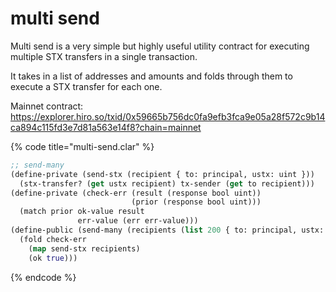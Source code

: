 # multi send

Multi send is a very simple but highly useful utility contract for executing multiple STX transfers in a single transaction.

It takes in a list of addresses and amounts and folds through them to execute a STX transfer for each one.

Mainnet contract: https://explorer.hiro.so/txid/0x59665b756dc0fa9efb3fca9e05a28f572c9b14ca894c115fd3e7d81a563e14f8?chain=mainnet

{% code title="multi-send.clar" %}
```clojure
;; send-many
(define-private (send-stx (recipient { to: principal, ustx: uint }))
  (stx-transfer? (get ustx recipient) tx-sender (get to recipient)))
(define-private (check-err (result (response bool uint))
                           (prior (response bool uint)))
  (match prior ok-value result
               err-value (err err-value)))
(define-public (send-many (recipients (list 200 { to: principal, ustx: uint })))
  (fold check-err
    (map send-stx recipients)
    (ok true)))
```
{% endcode %}
